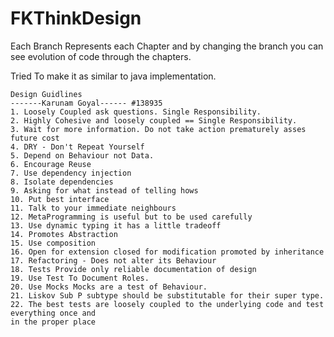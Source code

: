# FKThinkDesign

Each Branch Represents each Chapter and by changing the branch you can see evolution of code through the chapters.<br>

Tried To make it as similar to java implementation.
```
Design Guidlines
-------Karunam Goyal------ #138935
1. Loosely Coupled ask questions. Single Responsibility.
2. Highly Cohesive and loosely coupled == Single Responsibility.
3. Wait for more information. Do not take action prematurely asses future cost
4. DRY - Don't Repeat Yourself
5. Depend on Behaviour not Data.
6. Encourage Reuse
7. Use dependency injection
8. Isolate dependencies
9. Asking for what instead of telling hows
10. Put best interface
11. Talk to your immediate neighbours
12. MetaProgramming is useful but to be used carefully
13. Use dynamic typing it has a little tradeoff
14. Promotes Abstraction
15. Use composition
16. Open for extension closed for modification promoted by inheritance
17. Refactoring - Does not alter its Behaviour
18. Tests Provide only reliable documentation of design
19. Use Test To Document Roles.
20. Use Mocks Mocks are a test of Behaviour.
21. Liskov Sub P subtype should be substitutable for their super type.
22. The best tests are loosely coupled to the underlying code and test everything once and
in the proper place
```
